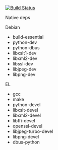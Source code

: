 [![Build Status](https://travis-ci.org/ajenti/ajenti.svg?branch=master)](https://travis-ci.org/ajenti/ajenti)

Native deps

Debian

  * build-essential
  * python-dev
  * python-dbus
  * libxslt1-dev
  * libxml2-dev
  * libssl-dev
  * libjpeg-dev
  * libpng-dev

EL
  * gcc
  * make
  * python-devel
  * libxslt-devel
  * libxml2-devel
  * libffi-devel
  * openssl-devel
  * libjpeg-turbo-devel
  * libpng-devel
  * dbus-python

 
